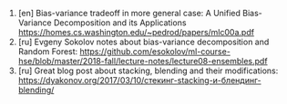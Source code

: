 1. [en] Bias-variance tradeoff in more general case: A Unified Bias-Variance Decomposition and its Applications https://homes.cs.washington.edu/~pedrod/papers/mlc00a.pdf
2. [ru] Evgeny Sokolov notes about bias-variance decomposition and Random Forest: https://github.com/esokolov/ml-course-hse/blob/master/2018-fall/lecture-notes/lecture08-ensembles.pdf 
3. [ru] Great blog post about stacking, blending and their modifications: https://dyakonov.org/2017/03/10/cтекинг-stacking-и-блендинг-blending/
